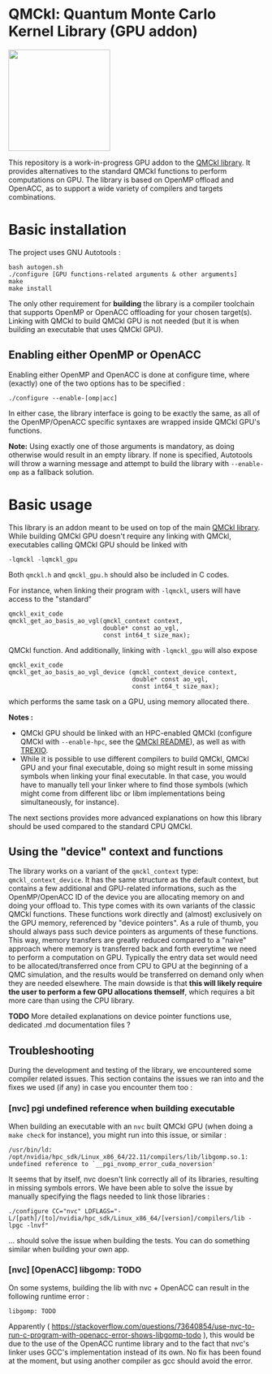 # QMCkl: Quantum Monte Carlo Kernel Library (GPU addon)

<img src="https://trex-coe.eu/sites/default/files/styles/responsive_no_crop/public/2022-01/QMCkl%20code.png?itok=UvOUClA5" width=200>

This repository is a work-in-progress GPU addon to the [QMCkl library](https://github.com/TREX-CoE/qmckl). It provides alternatives to the standard QMCkl functions to perform computations on GPU. The library is based on OpenMP offload and OpenACC, as to support a wide variety of compilers and targets combinations.


# Basic installation

The project uses GNU Autotools :

```
bash autogen.sh
./configure [GPU functions-related arguments & other arguments]
make
make install
```

The only other requirement for **building** the library is a compiler toolchain that supports OpenMP or OpenACC offloading for your chosen target(s). Linking with QMCkl to build QMCkl GPU is not needed (but it is when building an executable that uses QMCkl GPU).


## Enabling either OpenMP or OpenACC

Enabling either OpenMP and OpenACC is done at configure time, where (exactly) one of the two options has to be specified :

```
./configure --enable-[omp|acc]
```

In either case, the library interface is going to be exactly the same, as all of the OpenMP/OpenACC specific syntaxes are wrapped inside  QMCkl GPU's functions.

**Note:** Using exactly one of those arguments is mandatory, as doing otherwise would result in an empty library. If none is specified, Autotools will throw a warning message and attempt to build the library with `--enable-omp` as a fallback solution.


# Basic usage

This library is an addon meant to be used on top of the main [QMCkl library](https://github.com/TREX-CoE/qmckl). While building QMCkl GPU doesn't require any linking with QMCkl, executables calling QMCkl GPU should be linked with

```
-lqmckl -lqmckl_gpu
```

Both `qmckl.h` and `qmckl_gpu.h` should also be included in C codes.

For instance, when linking their program with `-lqmckl`, users will have access to the "standard"

```
qmckl_exit_code
qmckl_get_ao_basis_ao_vgl(qmckl_context context,
                          double* const ao_vgl,
                          const int64_t size_max);
```

QMCkl function. And additionally, linking with `-lqmckl_gpu` will also expose

```
qmckl_exit_code
qmckl_get_ao_basis_ao_vgl_device (qmckl_context_device context,
                                  double* const ao_vgl,
                                  const int64_t size_max);
```

which performs the same task on a GPU, using memory allocated there.

**Notes :** 
- QMCkl GPU should be linked with an HPC-enabled QMCkl (configure QMCkl with `--enable-hpc`, see the [QMCkl README](https://github.com/TREX-CoE/qmckl/blob/master/README.md)), as well as with [TREXIO](https://github.com/TREX-CoE/trexio).
- While it is possible to use different compilers to build QMCkl, QMCkl GPU and your final executable, doing so might result in some missing symbols when linking your final executable. In that case, you would have to manually tell your linker where to find those symbols (which might come from different libc or libm implementations being simultaneously, for instance). 

The next sections provides more advanced explanations on how this library should be used compared to the standard CPU QMCkl.


## Using the "device" context and functions

The library works on a variant of the `qmckl_context` type: `qmckl_context_device`. It has the same structure as the default context, but contains a few additional and GPU-related informations, such as the OpenMP/OpenACC ID of the device you are allocating memory on and doing your offload to. This type comes with its own variants of the classic QMCkl functions. These functions work directly and (almost) exclusively on the GPU memory, referenced by "device pointers". As a rule of thumb, you should always pass such device pointers as arguments of these functions. This way, memory transfers are greatly reduced compared to a "naive" approach where memory is transferred back and forth everytime we need to perform a computation on GPU. Typically the entry data set would need to be allocated/transferred once from CPU to GPU at the beginning of a QMC simulation, and the results would be transferred on demand only when they are needed elsewhere. The main dowside is that **this will likely require the user to perform a few GPU allocations themself**, which requires a bit more care than using the CPU library.

**TODO** More detailed explanations on device pointer functions use, dedicated .md documentation files ?


## Troubleshooting

During the development and testing of the library, we encountered some compiler related issues. This section contains the issues we ran into and the fixes we used (if any) in case you encounter them too : 

### [nvc] pgi undefined reference when building executable

When building an executable with an `nvc` built QMCkl GPU (when doing a `make check` for instance), you might run into this issue, or similar : 

```
/usr/bin/ld: /opt/nvidia/hpc_sdk/Linux_x86_64/22.11/compilers/lib/libgomp.so.1: undefined reference to `__pgi_nvomp_error_cuda_noversion'
```

It seems that by itself, nvc doesn't link correctly all of its libraries, resulting in missing symbols errors. We have been able to solve the issue by manually specifying the flags needed to link those libraries  : 

```
./configure CC="nvc" LDFLAGS="-L/[path]/[to]/nvidia/hpc_sdk/Linux_x86_64/[version]/compilers/lib -lpgc -lnvf"
```

... should solve the issue when building the tests. You can do something similar when building your own app.


### [nvc] [OpenACC] libgomp: TODO

On some systems, building the lib with nvc + OpenACC can result in the following runtime error : 

```
libgomp: TODO
```

Apparently ( https://stackoverflow.com/questions/73640854/use-nvc-to-run-c-program-with-openacc-error-shows-libgomp-todo ), this would be due to the use of the OpenACC runtime library and to the fact that nvc's linker uses GCC's implementation instead of its own. No fix has been found at the moment, but using another compiler as gcc should avoid the error.
